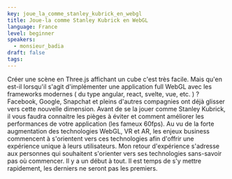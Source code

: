 ```yaml
---
key: joue_la_comme_stanley_kubrick_en_webgl
title: Joue-la comme Stanley Kubrick en WebGL
language: France
level: beginner
speakers:
  - monsieur_badia
draft: false
tags:
---
```

Créer une scène en Three.js affichant un cube c'est très facile. Mais qu'en est-il lorsqu'il s'agit d'implémenter une application full WebGL avec les frameworks modernes ( du type angular, react, svelte, vue, etc. ) ? Facebook, Google, Snapchat et pleins d'autres compagnies ont déjà glisser vers cette nouvelle dimension. Avant de se la jouer comme Stanley Kubrick, il vous faudra connaitre les pièges à éviter et comment améliorer les performances de votre application (les fameux 60fps). Au vu de la forte augmentation des technologies WebGL, VR et AR, les enjeux business commencent à s'orientent vers ces technologies afin d'offrir une expérience unique à leurs utilisateurs. Mon retour d'expérience s'adresse aux personnes qui souhaitent s'orienter vers ses technologies sans-savoir pas où commencer. Il y a un début à tout. Il est temps de s'y mettre rapidement, les derniers ne seront pas les premiers.
